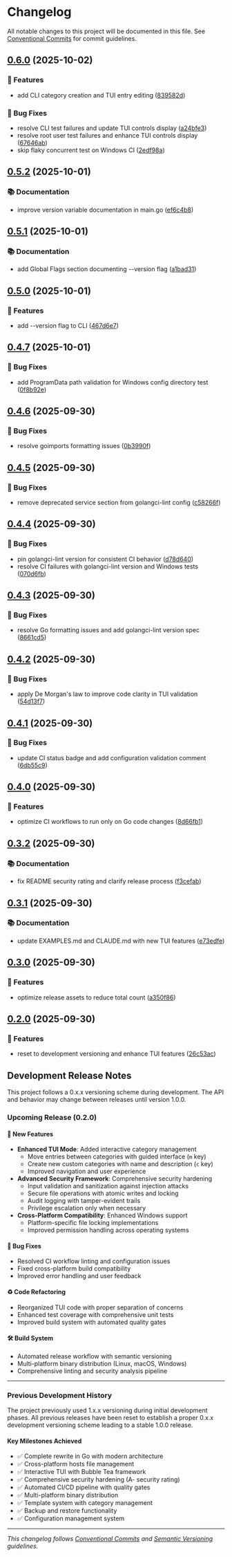 # Changelog

All notable changes to this project will be documented in this file. See [Conventional Commits](https://conventionalcommits.org) for commit guidelines.

## [0.6.0](https://github.com/brandonhon/hosts-manager/compare/v0.5.2...v0.6.0) (2025-10-02)

### 🚀 Features

* add CLI category creation and TUI entry editing ([839582d](https://github.com/brandonhon/hosts-manager/commit/839582db90d847cb43a5205bcad71cd8e9643b1b))

### 🐛 Bug Fixes

* resolve CLI test failures and update TUI controls display ([a24bfe3](https://github.com/brandonhon/hosts-manager/commit/a24bfe3471053ebd1175d08c905ad47a3370c743))
* resolve root user test failures and enhance TUI controls display ([67646ab](https://github.com/brandonhon/hosts-manager/commit/67646aba36d37cf5c69425767ec90c2b714a3a4f))
* skip flaky concurrent test on Windows CI ([2edf98a](https://github.com/brandonhon/hosts-manager/commit/2edf98ac5f8f274d4a24ec8ae4c6051691c76848))

## [0.5.2](https://github.com/brandonhon/hosts-manager/compare/v0.5.1...v0.5.2) (2025-10-01)

### 📚 Documentation

* improve version variable documentation in main.go ([ef6c4b8](https://github.com/brandonhon/hosts-manager/commit/ef6c4b827bf1726ea686e2b361c26fc508002005))

## [0.5.1](https://github.com/brandonhon/hosts-manager/compare/v0.5.0...v0.5.1) (2025-10-01)

### 📚 Documentation

* add Global Flags section documenting --version flag ([a1bad31](https://github.com/brandonhon/hosts-manager/commit/a1bad31be577721c8d223b7b51f0cdfe76828e6a))

## [0.5.0](https://github.com/brandonhon/hosts-manager/compare/v0.4.7...v0.5.0) (2025-10-01)

### 🚀 Features

* add --version flag to CLI ([467d6e7](https://github.com/brandonhon/hosts-manager/commit/467d6e7b74b2b67b9748fa34686fc0aff2216c6f))

## [0.4.7](https://github.com/brandonhon/hosts-manager/compare/v0.4.6...v0.4.7) (2025-10-01)

### 🐛 Bug Fixes

* add ProgramData path validation for Windows config directory test ([0f8b92e](https://github.com/brandonhon/hosts-manager/commit/0f8b92efe7c5a44f7afa7bd5e789efb6e545f7e2))

## [0.4.6](https://github.com/brandonhon/hosts-manager/compare/v0.4.5...v0.4.6) (2025-09-30)

### 🐛 Bug Fixes

* resolve goimports formatting issues ([0b3990f](https://github.com/brandonhon/hosts-manager/commit/0b3990f5071456ca0c17013539d843c58e2f518d))

## [0.4.5](https://github.com/brandonhon/hosts-manager/compare/v0.4.4...v0.4.5) (2025-09-30)

### 🐛 Bug Fixes

* remove deprecated service section from golangci-lint config ([c58266f](https://github.com/brandonhon/hosts-manager/commit/c58266f8c945ee05e68026dfb451a3d11550b16c))

## [0.4.4](https://github.com/brandonhon/hosts-manager/compare/v0.4.3...v0.4.4) (2025-09-30)

### 🐛 Bug Fixes

* pin golangci-lint version for consistent CI behavior ([d78d640](https://github.com/brandonhon/hosts-manager/commit/d78d6408f1255575cb5a2f49e70cb9e34a73b9f3))
* resolve CI failures with golangci-lint version and Windows tests ([070d6fb](https://github.com/brandonhon/hosts-manager/commit/070d6fbe7da45daf2995a67cd7353261e99485bd))

## [0.4.3](https://github.com/brandonhon/hosts-manager/compare/v0.4.2...v0.4.3) (2025-09-30)

### 🐛 Bug Fixes

* resolve Go formatting issues and add golangci-lint version spec ([8661cd5](https://github.com/brandonhon/hosts-manager/commit/8661cd535d924b8fe93f6e228bbcff75b7930a4e))

## [0.4.2](https://github.com/brandonhon/hosts-manager/compare/v0.4.1...v0.4.2) (2025-09-30)

### 🐛 Bug Fixes

* apply De Morgan's law to improve code clarity in TUI validation ([54d13f7](https://github.com/brandonhon/hosts-manager/commit/54d13f7aa072c0de00d740ed3dc35980a4cb5081))

## [0.4.1](https://github.com/brandonhon/hosts-manager/compare/v0.4.0...v0.4.1) (2025-09-30)

### 🐛 Bug Fixes

* update CI status badge and add configuration validation comment ([6db55c9](https://github.com/brandonhon/hosts-manager/commit/6db55c925cb0d1d5b2918b8e6b41e76558dd290b))

## [0.4.0](https://github.com/brandonhon/hosts-manager/compare/v0.3.2...v0.4.0) (2025-09-30)

### 🚀 Features

* optimize CI workflows to run only on Go code changes ([8d66fb1](https://github.com/brandonhon/hosts-manager/commit/8d66fb1e369a2d441870719a647d3bf1837019fa))

## [0.3.2](https://github.com/brandonhon/hosts-manager/compare/v0.3.1...v0.3.2) (2025-09-30)

### 📚 Documentation

* fix README security rating and clarify release process ([f3cefab](https://github.com/brandonhon/hosts-manager/commit/f3cefab4d6c9acf6dd08a75c30f476392e2645be))

## [0.3.1](https://github.com/brandonhon/hosts-manager/compare/v0.3.0...v0.3.1) (2025-09-30)

### 📚 Documentation

* update EXAMPLES.md and CLAUDE.md with new TUI features ([e73edfe](https://github.com/brandonhon/hosts-manager/commit/e73edfe9aaddab20148684f941c3c38492a4fe68))

## [0.3.0](https://github.com/brandonhon/hosts-manager/compare/v0.2.0...v0.3.0) (2025-09-30)

### 🚀 Features

* optimize release assets to reduce total count ([a350f86](https://github.com/brandonhon/hosts-manager/commit/a350f861aa6c804543311e7450268decdf65a2d5))

## [0.2.0](https://github.com/brandonhon/hosts-manager/compare/v0.1.9...v0.2.0) (2025-09-30)

### 🚀 Features

* reset to development versioning and enhance TUI features ([26c53ac](https://github.com/brandonhon/hosts-manager/commit/26c53acf7c45020a96cc8a4d1df1b4c811e42039))

## Development Release Notes

This project follows a 0.x.x versioning scheme during development. The API and behavior may change between releases until version 1.0.0.

### Upcoming Release (0.2.0)

#### 🚀 New Features
- **Enhanced TUI Mode**: Added interactive category management
  - Move entries between categories with guided interface (`m` key)
  - Create new custom categories with name and description (`c` key)
  - Improved navigation and user experience
- **Advanced Security Framework**: Comprehensive security hardening
  - Input validation and sanitization against injection attacks
  - Secure file operations with atomic writes and locking
  - Audit logging with tamper-evident trails
  - Privilege escalation only when necessary
- **Cross-Platform Compatibility**: Enhanced Windows support
  - Platform-specific file locking implementations
  - Improved permission handling across operating systems

#### 🐛 Bug Fixes
- Resolved CI workflow linting and configuration issues
- Fixed cross-platform build compatibility
- Improved error handling and user feedback

#### ♻️ Code Refactoring
- Reorganized TUI code with proper separation of concerns
- Enhanced test coverage with comprehensive unit tests
- Improved build system with automated quality gates

#### 🛠 Build System
- Automated release workflow with semantic versioning
- Multi-platform binary distribution (Linux, macOS, Windows)
- Comprehensive linting and security analysis pipeline

---

### Previous Development History

The project previously used 1.x.x versioning during initial development phases. All previous releases have been reset to establish a proper 0.x.x development versioning scheme leading to a stable 1.0.0 release.

#### Key Milestones Achieved
- ✅ Complete rewrite in Go with modern architecture
- ✅ Cross-platform hosts file management
- ✅ Interactive TUI with Bubble Tea framework
- ✅ Comprehensive security hardening (A- security rating)
- ✅ Automated CI/CD pipeline with quality gates
- ✅ Multi-platform binary distribution
- ✅ Template system with category management
- ✅ Backup and restore functionality
- ✅ Configuration management system

---

*This changelog follows [Conventional Commits](https://conventionalcommits.org) and [Semantic Versioning](https://semver.org/) guidelines.*
